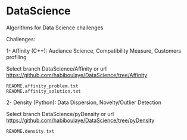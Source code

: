 DataScience
===========

Algorithms for Data Science challenges

Challenges:

1- Affinity (C++): Audiance Science, Compatibility Measure, Customers profiling

Select branch DataScience/Affinity or url https://github.com/habiboulaye/DataScience/tree/Affinity

    README.affinity_problem.txt
    README.affinity_solution.txt

2- Density (Python): Data Dispersion, Novelty/Outlier Detection

Select branch DataScience/pyDensity or url https://github.com/habiboulaye/DataScience/tree/pyDensity

    README.density.txt


